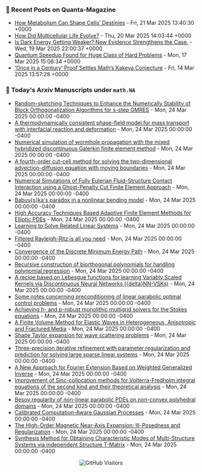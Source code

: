 ### 📝 Recent Posts on Quanta-Magazine
<!-- quanta starts -->
* <a href="https://www.quantamagazine.org/how-metabolism-can-shape-cells-destinies-20250321/">How Metabolism Can Shape Cells’ Destinies</a> - Fri, 21 Mar 2025 13:40:30 +0000
* <a href="https://www.quantamagazine.org/how-did-multicellular-life-evolve-20250320/">How Did Multicellular Life Evolve?</a> - Thu, 20 Mar 2025 14:03:44 +0000
* <a href="https://www.quantamagazine.org/is-dark-energy-getting-weaker-new-evidence-strengthens-the-case-20250319/">Is Dark Energy Getting Weaker? New Evidence Strengthens the Case.</a> - Wed, 19 Mar 2025 22:00:37 +0000
* <a href="https://www.quantamagazine.org/quantum-speedup-found-for-huge-class-of-hard-problems-20250317/">Quantum Speedup Found for Huge Class of Hard Problems</a> - Mon, 17 Mar 2025 15:06:34 +0000
* <a href="https://www.quantamagazine.org/once-in-a-century-proof-settles-maths-kakeya-conjecture-20250314/">‘Once in a Century’ Proof Settles Math’s Kakeya Conjecture</a> - Fri, 14 Mar 2025 13:57:28 +0000
<!-- quanta ends -->


### 📝 Today's Arxiv Manuscripts under ``math.NA``
<!-- arxiv-math-na starts -->
* <a href="https://arxiv.org/abs/2503.16717">Random-sketching Techniques to Enhance the Numerically Stability of Block Orthogonalization Algorithms for s-step GMRES</a> - Mon, 24 Mar 2025 00:00:00 -0400
* <a href="https://arxiv.org/abs/2503.16765">A thermodynamically consistent phase-field model for mass transport with interfacial reaction and deformation</a> - Mon, 24 Mar 2025 00:00:00 -0400
* <a href="https://arxiv.org/abs/2503.16792">Numerical simulation of wormhole propagation with the mixed hybridized discontinuous Galerkin finite element method</a> - Mon, 24 Mar 2025 00:00:00 -0400
* <a href="https://arxiv.org/abs/2503.16877">A fourth-order cut-cell method for solving the two-dimensional advection-diffusion equation with moving boundaries</a> - Mon, 24 Mar 2025 00:00:00 -0400
* <a href="https://arxiv.org/abs/2503.17145">Numerical Simulations of Fully Eulerian Fluid-Structure Contact Interaction using a Ghost-Penalty Cut Finite Element Approach</a> - Mon, 24 Mar 2025 00:00:00 -0400
* <a href="https://arxiv.org/abs/2503.17190">Babuv{s}ka's paradox in a nonlinear bending model</a> - Mon, 24 Mar 2025 00:00:00 -0400
* <a href="https://arxiv.org/abs/2503.17234">High Accuracy Techniques Based Adaptive Finite Element Methods for Elliptic PDEs</a> - Mon, 24 Mar 2025 00:00:00 -0400
* <a href="https://arxiv.org/abs/2503.17265">Learning to Solve Related Linear Systems</a> - Mon, 24 Mar 2025 00:00:00 -0400
* <a href="https://arxiv.org/abs/2503.17357">Filtered Rayleigh-Ritz is all you need</a> - Mon, 24 Mar 2025 00:00:00 -0400
* <a href="https://arxiv.org/abs/2204.07467">Convergence of the Discrete Minimum Energy Path</a> - Mon, 24 Mar 2025 00:00:00 -0400
* <a href="https://arxiv.org/abs/2407.03349">Recursive construction of biorthogonal polynomials for handling polynomial regression</a> - Mon, 24 Mar 2025 00:00:00 -0400
* <a href="https://arxiv.org/abs/2407.10651">A recipe based on Lebesgue functions for learning Variably Scaled Kernels via Discontinuous Neural Networks ({delta}NN-VSKs)</a> - Mon, 24 Mar 2025 00:00:00 -0400
* <a href="https://arxiv.org/abs/2408.04954">Some notes concerning preconditioning of linear parabolic optimal control problems</a> - Mon, 24 Mar 2025 00:00:00 -0400
* <a href="https://arxiv.org/abs/2409.14222">Achieving $h$- and $p$-robust monolithic multigrid solvers for the Stokes equations</a> - Mon, 24 Mar 2025 00:00:00 -0400
* <a href="https://arxiv.org/abs/2412.06514">A Finite Volume Method for Elastic Waves in Heterogeneous, Anisotropic and Fractured Media</a> - Mon, 24 Mar 2025 00:00:00 -0400
* <a href="https://arxiv.org/abs/2501.03719">Shape Taylor expansion for wave scattering problems</a> - Mon, 24 Mar 2025 00:00:00 -0400
* <a href="https://arxiv.org/abs/2501.04229">Three-precision iterative refinement with parameter regularization and prediction for solving large sparse linear systems</a> - Mon, 24 Mar 2025 00:00:00 -0400
* <a href="https://arxiv.org/abs/2501.16096">A New Approach for Fourier Extension Based on Weighted Generalized Inverse</a> - Mon, 24 Mar 2025 00:00:00 -0400
* <a href="https://arxiv.org/abs/2503.11569">Improvement of Sinc-collocation methods for Volterra-Fredholm integral equations of the second kind and their theoretical analysis</a> - Mon, 24 Mar 2025 00:00:00 -0400
* <a href="https://arxiv.org/abs/2105.13355">Besov regularity of non-linear parabolic PDEs on non-convex polyhedral domains</a> - Mon, 24 Mar 2025 00:00:00 -0400
* <a href="https://arxiv.org/abs/2410.08796">Calibrated Computation-Aware Gaussian Processes</a> - Mon, 24 Mar 2025 00:00:00 -0400
* <a href="https://arxiv.org/abs/2411.04352">The High-Order Magnetic Near-Axis Expansion: Ill-Posedness and Regularization</a> - Mon, 24 Mar 2025 00:00:00 -0400
* <a href="https://arxiv.org/abs/2411.08905">Synthesis Method for Obtaining Characteristic Modes of Multi-Structure Systems via independent Structure T-Matrix</a> - Mon, 24 Mar 2025 00:00:00 -0400
<!-- arxiv-math-na ends -->

<div align="center">
  
![GitHub Visitors](https://api.visitorbadge.io/api/visitors?path=https%3A%2F%2Fgithub.com%2Flowrank&label=profile%20views&labelColor=%231e1e2e&countColor=%23cba6f7)



</div>
